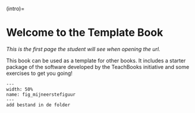 (intro)=
# Welcome to the Template Book

_This is the first page the student will see when opening the url._

This book can be used as a template for other books. It includes a starter package of the software developed by the TeachBooks initiative and some exercises to get you going!

``` {figure} figures/volkswagen-golf-background.jpg
---
width: 50%
name: fig_mijneerstefiguur
---
add bestand in de folder
``` 


